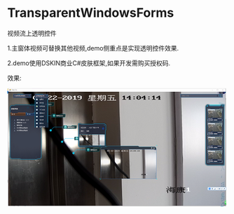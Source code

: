 # TransparentWindowsForms
视频流上透明控件

1.主窗体视频可替换其他视频,demo侧重点是实现透明控件效果.


2.demo使用DSKIN商业C#皮肤框架,如果开发需购买授权码.



效果:


 ![image](https://github.com/JunGenius/TransparentWindowsForms/blob/master/123.png)
